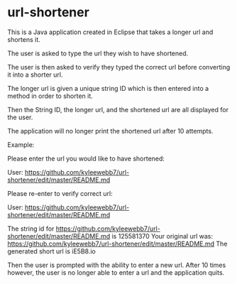 # url-shortener
This is a Java application created in Eclipse that takes a longer url and shortens it.

The user is asked to type the url they wish to have shortened.

The user is then asked to verify they typed the correct url before converting it into a shorter url.

The longer url is given a unique string ID which is then entered into a method in order to shorten it.

Then the String ID, the longer url, and the shortened url are all displayed for the user.

The application will no longer print the shortened url after 10 attempts. 

Example:

Please enter the url you would like to have shortened:

User: https://github.com/kyleewebb7/url-shortener/edit/master/README.md

Please re-enter to verify correct url:

User: https://github.com/kyleewebb7/url-shortener/edit/master/README.md

The string id for https://github.com/kyleewebb7/url-shortener/edit/master/README.md is 125581370
Your original url was: https://github.com/kyleewebb7/url-shortener/edit/master/README.md
The generated short url is iE5B8.io

Then the user is prompted with the ability to enter a new url.
After 10 times however, the user is no longer able to enter a url and the application quits.
